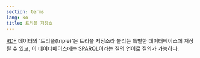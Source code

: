 ```yaml
---
section: terms
lang: ko
title: 트리플 저장소
---
```


[RDF](../rdf/) 데이터의 '트리플(triple)'은 트리플 저장소라 불리는 특별한 데이터베이스에 저장될 수 있고, 이 데이터베이스에는 [SPARQL](../sparql/)이라는 질의 언어로 질의가 가능하다.
